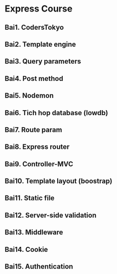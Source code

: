 # Express Course

## Bai1. CodersTokyo
## Bai2. Template engine
## Bai3. Query parameters
## Bai4. Post method
## Bai5. Nodemon
## Bai6. Tich hop database (lowdb)
## Bai7. Route param
## Bai8. Express router
## Bai9. Controller-MVC
## Bai10. Template layout (boostrap)
## Bai11. Static file
## Bai12. Server-side validation
## Bai13. Middleware
## Bai14. Cookie
## Bai15. Authentication
